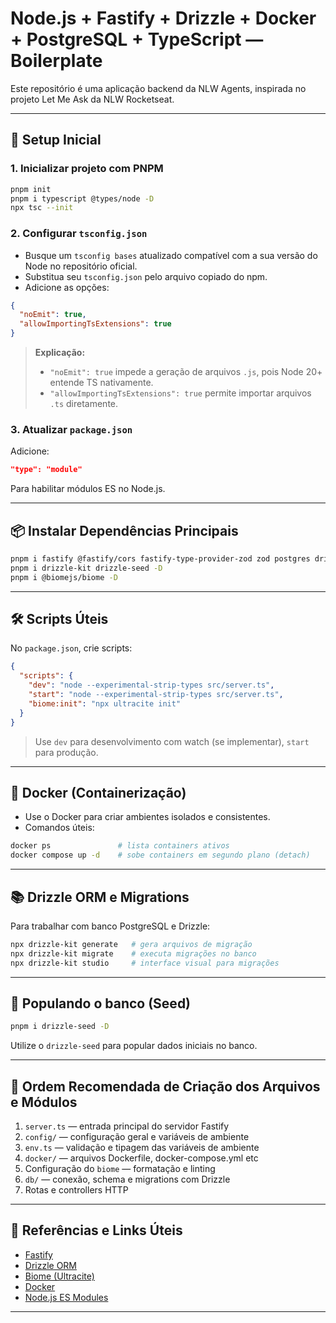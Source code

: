 # Node.js + Fastify + Drizzle + Docker + PostgreSQL + TypeScript — Boilerplate

Este repositório é uma aplicação backend da NLW Agents, inspirada no projeto Let Me Ask da NLW Rocketseat.

---

## 🚀 Setup Inicial

### 1. Inicializar projeto com PNPM

```bash
pnpm init
pnpm i typescript @types/node -D
npx tsc --init
```

### 2. Configurar `tsconfig.json`

- Busque um `tsconfig bases` atualizado compatível com a sua versão do Node no repositório oficial.
- Substitua seu `tsconfig.json` pelo arquivo copiado do npm.
- Adicione as opções:

```json
{
  "noEmit": true,
  "allowImportingTsExtensions": true
}
```

> **Explicação:**  
> - `"noEmit": true` impede a geração de arquivos `.js`, pois Node 20+ entende TS nativamente.  
> - `"allowImportingTsExtensions": true` permite importar arquivos `.ts` diretamente.

### 3. Atualizar `package.json`

Adicione:

```json
"type": "module"
```

Para habilitar módulos ES no Node.js.

---

## 📦 Instalar Dependências Principais

```bash
pnpm i fastify @fastify/cors fastify-type-provider-zod zod postgres drizzle-orm
pnpm i drizzle-kit drizzle-seed -D
pnpm i @biomejs/biome -D
```

---

## 🛠️ Scripts Úteis

No `package.json`, crie scripts:

```json
{
  "scripts": {
    "dev": "node --experimental-strip-types src/server.ts",
    "start": "node --experimental-strip-types src/server.ts",
    "biome:init": "npx ultracite init"
  }
}
```

> Use `dev` para desenvolvimento com watch (se implementar), `start` para produção.

---

## 🐳 Docker (Containerização)

- Use o Docker para criar ambientes isolados e consistentes.
- Comandos úteis:

```bash
docker ps               # lista containers ativos
docker compose up -d    # sobe containers em segundo plano (detach)
```

---

## 📚 Drizzle ORM e Migrations

Para trabalhar com banco PostgreSQL e Drizzle:

```bash
npx drizzle-kit generate   # gera arquivos de migração
npx drizzle-kit migrate    # executa migrações no banco
npx drizzle-kit studio     # interface visual para migrações
```

---

## 🌱 Populando o banco (Seed)

```bash
pnpm i drizzle-seed -D
```

Utilize o `drizzle-seed` para popular dados iniciais no banco.

---

## 🧹 Ordem Recomendada de Criação dos Arquivos e Módulos

1. `server.ts` — entrada principal do servidor Fastify  
2. `config/` — configuração geral e variáveis de ambiente  
3. `env.ts` — validação e tipagem das variáveis de ambiente  
4. `docker/` — arquivos Dockerfile, docker-compose.yml etc  
5. Configuração do `biome` — formatação e linting  
6. `db/` — conexão, schema e migrations com Drizzle  
7. Rotas e controllers HTTP

---

## 📖 Referências e Links Úteis

- [Fastify](https://www.fastify.io/)  
- [Drizzle ORM](https://orm.drizzle.team/)  
- [Biome (Ultracite)](https://biomejs.dev/)  
- [Docker](https://docs.docker.com/)  
- [Node.js ES Modules](https://nodejs.org/api/esm.html)  

---
